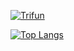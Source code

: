 [![Trifun](https://github-readme-stats.vercel.app/api?username=Trysha-rbrn&count_private=true&show_icons=true&&theme=onedark)](https://github.com/Trysha-rbrn/github-readme-stats)

[![Top Langs](https://github-readme-stats.vercel.app/api/top-langs/?username=Trysha-rbrn)](https://github.com/Trysha-rbrn/github-readme-stats)
